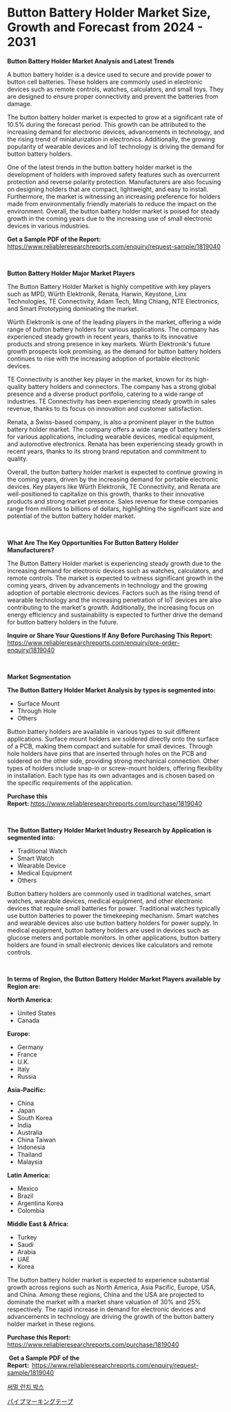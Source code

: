 <p><h1>Button Battery Holder Market Size, Growth and Forecast from 2024 - 2031</h1></p><p><strong>Button Battery Holder Market Analysis and Latest Trends</strong></p>
<p><p>A button battery holder is a device used to secure and provide power to button cell batteries. These holders are commonly used in electronic devices such as remote controls, watches, calculators, and small toys. They are designed to ensure proper connectivity and prevent the batteries from damage.</p><p>The button battery holder market is expected to grow at a significant rate of 10.5% during the forecast period. This growth can be attributed to the increasing demand for electronic devices, advancements in technology, and the rising trend of miniaturization in electronics. Additionally, the growing popularity of wearable devices and IoT technology is driving the demand for button battery holders.</p><p>One of the latest trends in the button battery holder market is the development of holders with improved safety features such as overcurrent protection and reverse polarity protection. Manufacturers are also focusing on designing holders that are compact, lightweight, and easy to install. Furthermore, the market is witnessing an increasing preference for holders made from environmentally friendly materials to reduce the impact on the environment. Overall, the button battery holder market is poised for steady growth in the coming years due to the increasing use of small electronic devices in various industries.</p></p>
<p><strong>Get a Sample PDF of the Report:&nbsp;</strong> <a href="https://www.reliableresearchreports.com/enquiry/request-sample/1819040">https://www.reliableresearchreports.com/enquiry/request-sample/1819040</a></p>
<p>&nbsp;</p>
<p><strong>Button Battery Holder Major Market Players</strong></p>
<p><p>The Button Battery Holder Market is highly competitive with key players such as MPD, Würth Elektronik, Renata, Harwin, Keystone, Linx Technologies, TE Connectivity, Adam Tech, Ming Chiang, NTE Electronics, and Smart Prototyping dominating the market. </p><p>Würth Elektronik is one of the leading players in the market, offering a wide range of button battery holders for various applications. The company has experienced steady growth in recent years, thanks to its innovative products and strong presence in key markets. Würth Elektronik's future growth prospects look promising, as the demand for button battery holders continues to rise with the increasing adoption of portable electronic devices.</p><p>TE Connectivity is another key player in the market, known for its high-quality battery holders and connectors. The company has a strong global presence and a diverse product portfolio, catering to a wide range of industries. TE Connectivity has been experiencing steady growth in sales revenue, thanks to its focus on innovation and customer satisfaction.</p><p>Renata, a Swiss-based company, is also a prominent player in the button battery holder market. The company offers a wide range of battery holders for various applications, including wearable devices, medical equipment, and automotive electronics. Renata has been experiencing steady growth in recent years, thanks to its strong brand reputation and commitment to quality.</p><p>Overall, the button battery holder market is expected to continue growing in the coming years, driven by the increasing demand for portable electronic devices. Key players like Würth Elektronik, TE Connectivity, and Renata are well-positioned to capitalize on this growth, thanks to their innovative products and strong market presence. Sales revenue for these companies range from millions to billions of dollars, highlighting the significant size and potential of the button battery holder market.</p></p>
<p>&nbsp;</p>
<p><strong>What Are The Key Opportunities For Button Battery Holder Manufacturers?</strong></p>
<p><p>The Button Battery Holder market is experiencing steady growth due to the increasing demand for electronic devices such as watches, calculators, and remote controls. The market is expected to witness significant growth in the coming years, driven by advancements in technology and the growing adoption of portable electronic devices. Factors such as the rising trend of wearable technology and the increasing penetration of IoT devices are also contributing to the market's growth. Additionally, the increasing focus on energy efficiency and sustainability is expected to further drive the demand for button battery holders in the future.</p></p>
<p><strong>Inquire or Share Your Questions If Any Before Purchasing This Report:</strong> <a href="https://www.reliableresearchreports.com/enquiry/pre-order-enquiry/1819040">https://www.reliableresearchreports.com/enquiry/pre-order-enquiry/1819040</a></p>
<p>&nbsp;</p>
<p><strong>Market Segmentation</strong></p>
<p><strong>The Button Battery Holder Market Analysis by types is segmented into:</strong></p>
<p><ul><li>Surface Mount</li><li>Through Hole</li><li>Others</li></ul></p>
<p><p>Button battery holders are available in various types to suit different applications. Surface mount holders are soldered directly onto the surface of a PCB, making them compact and suitable for small devices. Through hole holders have pins that are inserted through holes on the PCB and soldered on the other side, providing strong mechanical connection. Other types of holders include snap-in or screw-mount holders, offering flexibility in installation. Each type has its own advantages and is chosen based on the specific requirements of the application.</p></p>
<p><strong>Purchase this Report:&nbsp;</strong><a href="https://www.reliableresearchreports.com/purchase/1819040">https://www.reliableresearchreports.com/purchase/1819040</a></p>
<p>&nbsp;</p>
<p><strong>The Button Battery Holder Market Industry Research by Application is segmented into:</strong></p>
<p><ul><li>Traditional Watch</li><li>Smart Watch</li><li>Wearable Device</li><li>Medical Equipment</li><li>Others</li></ul></p>
<p><p>Button battery holders are commonly used in traditional watches, smart watches, wearable devices, medical equipment, and other electronic devices that require small batteries for power. Traditional watches typically use button batteries to power the timekeeping mechanism. Smart watches and wearable devices also use button battery holders for power supply. In medical equipment, button battery holders are used in devices such as glucose meters and portable monitors. In other applications, button battery holders are found in small electronic devices like calculators and remote controls.</p></p>
<p>&nbsp;</p>
<p><strong>In terms of Region, the Button Battery Holder Market Players available by Region are:</strong></p>
<p>
    <p> <strong> North America: </strong>
        <ul>
            <li>United States</li>
            <li>Canada</li>
        </ul>
        </p> 
    <p> <strong> Europe: </strong>
        <ul>
            <li>Germany</li>
            <li>France</li>
            <li>U.K.</li>
            <li>Italy</li>
            <li>Russia</li>
        </ul>
        </p> 
    <p> <strong> Asia-Pacific: </strong>
        <ul>
            <li>China</li>
            <li>Japan</li>
            <li>South Korea</li>
            <li>India</li>
            <li>Australia</li>
            <li>China Taiwan</li>
            <li>Indonesia</li>
            <li>Thailand</li>
            <li>Malaysia</li>
        </ul>
        </p> 
    <p> <strong> Latin America: </strong>
        <ul>
            <li>Mexico</li>
            <li>Brazil</li>
            <li>Argentina Korea</li>
            <li>Colombia</li>
        </ul>
        </p> 
    <p> <strong> Middle East & Africa: </strong>
        <ul>
            <li>Turkey</li>
            <li>Saudi</li>
            <li>Arabia</li>
            <li>UAE</li>
            <li>Korea</li>
        </ul>
    </p>
    </p>
<p><p>The button battery holder market is expected to experience substantial growth across regions such as North America, Asia Pacific, Europe, USA, and China. Among these regions, China and the USA are projected to dominate the market with a market share valuation of 30% and 25% respectively. The rapid increase in demand for electronic devices and advancements in technology are driving the growth of the button battery holder market in these regions.</p></p>
<p><strong>Purchase this Report: </strong><a href="https://www.reliableresearchreports.com/purchase/1819040">https://www.reliableresearchreports.com/purchase/1819040</a></p>
<p>&nbsp;<strong>Get a Sample PDF of the Report:&nbsp;&nbsp;</strong><a href="https://www.reliableresearchreports.com/enquiry/request-sample/1819040">https://www.reliableresearchreports.com/enquiry/request-sample/1819040</a></p>
<p><strong></strong></p>
<p><p><a href="https://github.com/xvz497517413/Market-Research-Report-List-1/blob/main/67794219111.md">써멀 런치 박스</a></p><p><a href="https://github.com/ksxzwxabcuynh011/Market-Research-Report-List-1/blob/main/18890389773.md">パイプマーキングテープ</a></p></p>